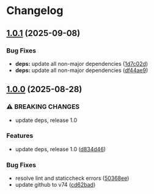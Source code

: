 # Changelog

## [1.0.1](https://github.com/Jmainguy/ghdefaultbranch/compare/v1.0.0...v1.0.1) (2025-09-08)


### Bug Fixes

* **deps:** update all non-major dependencies ([1d7c02d](https://github.com/Jmainguy/ghdefaultbranch/commit/1d7c02d7f34995b1c5af939653ca5925724401cb))
* **deps:** update all non-major dependencies ([df44ae9](https://github.com/Jmainguy/ghdefaultbranch/commit/df44ae947b0b9ed61537adf0e7645440a6142611))

## [1.0.0](https://github.com/Jmainguy/ghdefaultbranch/compare/v0.1.0...v1.0.0) (2025-08-28)


### ⚠ BREAKING CHANGES

* update deps, release 1.0

### Features

* update deps, release 1.0 ([d834d46](https://github.com/Jmainguy/ghdefaultbranch/commit/d834d4628a88480150a86eec1b783139efea70b0))


### Bug Fixes

* resolve lint and staticcheck errors ([50368ee](https://github.com/Jmainguy/ghdefaultbranch/commit/50368ee8a848cb47dc9f34aa3d60dfc35cf8cb6b))
* update github to v74 ([cd62bad](https://github.com/Jmainguy/ghdefaultbranch/commit/cd62badbe685c1dc38fbba159c3fb4105eaecf91))
